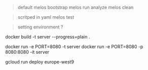 > default
melos bootstrap
melos run analyze
melos clean

> scritped in yaml
melos test

> setting environment ?

docker build -t server --progress=plain .

docker run -e PORT=8080 -t server
docker run -e PORT=8080 -p 8080:8080 -it server

gcloud run deploy
europe-west9

